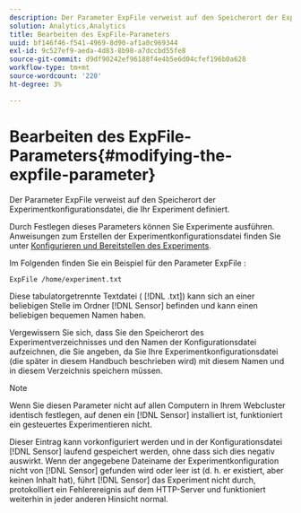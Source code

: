```yaml
---
description: Der Parameter ExpFile verweist auf den Speicherort der Experimentkonfigurationsdatei, die Ihr Experiment definiert.
solution: Analytics,Analytics
title: Bearbeiten des ExpFile-Parameters
uuid: bf146f46-f541-4969-8d90-af1a0c969344
exl-id: 9c527ef9-aeda-4d83-8b98-a7dccbd55fe8
source-git-commit: d9df90242ef96188f4e4b5e6d04cfef196b0a628
workflow-type: tm+mt
source-wordcount: '220'
ht-degree: 3%

---
```


# Bearbeiten des ExpFile-Parameters{#modifying-the-expfile-parameter}

Der Parameter ExpFile verweist auf den Speicherort der Experimentkonfigurationsdatei, die Ihr Experiment definiert.

Durch Festlegen dieses Parameters können Sie Experimente ausführen. Anweisungen zum Erstellen der Experimentkonfigurationsdatei finden Sie unter [Konfigurieren und Bereitstellen des Experiments](../../../home/c-undst-ctrld-exp/t-crt-ctrld-exp/c-cnfg-dply-exp.md#concept-50f1de0242904698937bb72b3ea1b429).

Im Folgenden finden Sie ein Beispiel für den Parameter ExpFile :

```
ExpFile /home/experiment.txt
```

Diese tabulatorgetrennte Textdatei ( [!DNL .txt]) kann sich an einer beliebigen Stelle im Ordner [!DNL Sensor] befinden und kann einen beliebigen bequemen Namen haben.

Vergewissern Sie sich, dass Sie den Speicherort des Experimentverzeichnisses und den Namen der Konfigurationsdatei aufzeichnen, die Sie angeben, da Sie Ihre Experimentkonfigurationsdatei (die später in diesem Handbuch beschrieben wird) mit diesem Namen und in diesem Verzeichnis speichern müssen.

>[!NOTE]
>
>Wenn Sie diesen Parameter nicht auf allen Computern in Ihrem Webcluster identisch festlegen, auf denen ein [!DNL Sensor] installiert ist, funktioniert ein gesteuertes Experimentieren nicht.

Dieser Eintrag kann vorkonfiguriert werden und in der Konfigurationsdatei [!DNL Sensor] laufend gespeichert werden, ohne dass sich dies negativ auswirkt. Wenn der angegebene Dateiname der Experimentkonfiguration nicht von [!DNL Sensor] gefunden wird oder leer ist (d. h. er existiert, aber keinen Inhalt hat), führt [!DNL Sensor] das Experiment nicht durch, protokolliert ein Fehlerereignis auf dem HTTP-Server und funktioniert weiterhin in jeder anderen Hinsicht normal.
